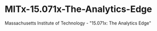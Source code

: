 # MITx-15.071x-The-Analytics-Edge
Massachusetts Institute of Technology - "15.071x: The Analytics Edge"
